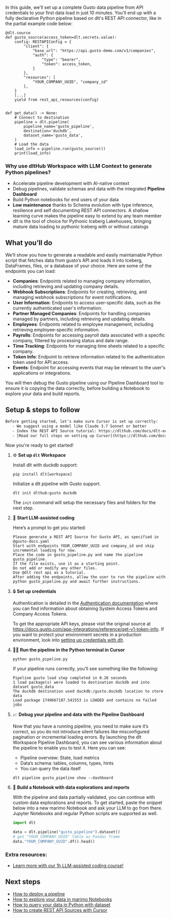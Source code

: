 In this guide, we'll set up a complete Gusto data pipeline from API credentials to your first data load in just 10 minutes. You'll end up with a fully declarative Python pipeline based on dlt's REST API connector, like in the partial example code below:

```python-outcome
@dlt.source
def gusto_source(access_token=dlt.secrets.value):
    config: RESTAPIConfig = {
        "client": {
            "base_url": "https://api.gusto-demo.com/v1/companies",
            "auth": {
                "type": "bearer",
                "token": access_token,
            }
        },
        "resources": [
            "YOUR_COMPANY_UUID", "company_id"
        ],
    }
    [...]
    yield from rest_api_resources(config)


def get_data() -> None:
    # Connect to destination
    pipeline = dlt.pipeline(
        pipeline_name='gusto_pipeline',
        destination='duckdb',
        dataset_name='gusto_data', 
    )
    # Load the data
    load_info = pipeline.run(gusto_source())
    print(load_info) 
```

### Why use dltHub Workspace with LLM Context to generate Python pipelines?

- Accelerate pipeline development with AI-native context
- Debug pipelines, validate schemas and data with the integrated **Pipeline Dashboard**
- Build Python notebooks for end users of your data
- **Low maintenance** thanks to Schema evolution with type inference, resilience and self documenting REST API connectors. A shallow learning curve makes the pipeline easy to extend by any team member
- dlt is the tool of choice for Pythonic Iceberg Lakehouses, bringing mature data loading to pythonic Iceberg with or without catalogs

## What you’ll do

We’ll show you how to generate a readable and easily maintainable Python script that fetches data from gusto’s API and loads it into Iceberg, DataFrames, files, or a database of your choice. Here are some of the endpoints you can load:

- **Companies**: Endpoints related to managing company information, including retrieving and updating company details.
- **Webhook Subscriptions**: Endpoints for creating, retrieving, and managing webhook subscriptions for event notifications.
- **User Information**: Endpoints to access user-specific data, such as the currently authenticated user's information.
- **Partner Managed Companies**: Endpoints for handling companies managed by partners, including retrieving and updating details.
- **Employees**: Endpoints related to employee management, including retrieving employee-specific information.
- **Payrolls**: Endpoints for accessing payroll data associated with a specific company, filtered by processing status and date range.
- **Time Tracking**: Endpoints for managing time sheets related to a specific company.
- **Token Info**: Endpoint to retrieve information related to the authentication token used for API access.
- **Events**: Endpoint for accessing events that may be relevant to the user's applications or integrations.

You will then debug the Gusto pipeline using our Pipeline Dashboard tool to ensure it is copying the data correctly, before building a Notebook to explore your data and build reports.

## Setup & steps to follow

```default
Before getting started, let's make sure Cursor is set up correctly:
   - We suggest using a model like Claude 3.7 Sonnet or better
   - Index the REST API Source tutorial: https://dlthub.com/docs/dlt-ecosystem/verified-sources/rest_api/ and add it to context as **@dlt rest api**
   - [Read our full steps on setting up Cursor](https://dlthub.com/docs/dlt-ecosystem/llm-tooling/cursor-restapi#23-configuring-cursor-with-documentation)
```

Now you're ready to get started!

1. ⚙️ **Set up `dlt` Workspace**
    
    Install dlt with duckdb support:
    ```shell
    pip install dlt[workspace]
    ```

    Initialize a dlt pipeline with Gusto support.
    ```shell
    dlt init dlthub:gusto duckdb
    ```

    The `init` command will setup the necessary files and folders for the next step.
    
2. 🤠 **Start LLM-assisted coding**
    
    Here’s a prompt to get you started:
    
    ```prompt
    Please generate a REST API Source for Gusto API, as specified in @gusto-docs.yaml 
    Start with endpoints YOUR_COMPANY_UUID and company_id and skip incremental loading for now. 
    Place the code in gusto_pipeline.py and name the pipeline gusto_pipeline. 
    If the file exists, use it as a starting point. 
    Do not add or modify any other files. 
    Use @dlt rest api as a tutorial. 
    After adding the endpoints, allow the user to run the pipeline with python gusto_pipeline.py and await further instructions.
    ```

    
3. 🔒 **Set up credentials** 
    
    Authentication is detailed in the [Authentication documentation](https://embedded-payroll/docs/authentication) where you can find information about obtaining System Access Tokens and Company Access Tokens.
    
    To get the appropriate API keys, please visit the original source at https://docs.gusto.com/app-integrations/reference/get-v1-token-info.
    If you want to protect your environment secrets in a production environment, look into [setting up credentials with dlt](https://dlthub.com/docs/walkthroughs/add_credentials).
    
4. 🏃‍♀️ **Run the pipeline in the Python terminal in Cursor**
    
    ```shell
    python gusto_pipeline.py
    ```
    
    If your pipeline runs correctly, you’ll see something like the following:
    
    ```shell
    Pipeline gusto load step completed in 0.26 seconds
    1 load package(s) were loaded to destination duckdb and into dataset gusto_data
    The duckdb destination used duckdb:/gusto.duckdb location to store data
    Load package 1749667187.541553 is LOADED and contains no failed jobs
    ```
    
5. 📈 **Debug your pipeline and data with the Pipeline Dashboard**

    Now that you have a running pipeline, you need to make sure it’s correct, so you do not introduce silent failures like misconfigured pagination or incremental loading errors. By launching the dlt Workspace Pipeline Dashboard, you can see various information about the pipeline to enable you to test it. Here you can see:
    - Pipeline overview: State, load metrics
    - Data’s schema: tables, columns, types, hints
    - You can query the data itself
    
    ```shell
    dlt pipeline gusto_pipeline show --dashboard
    ```
    
6. 🐍 **Build a Notebook with data explorations and reports**

    With the pipeline and data partially validated, you can continue with custom data explorations and reports. To get started, paste the snippet below into a new marimo Notebook and ask your LLM to go from there. Jupyter Notebooks and regular Python scripts are supported as well.

    
    ```python
    import dlt

   data = dlt.pipeline("gusto_pipeline").dataset()
   # get "YOUR_COMPANY_UUID" table as Pandas frame
   data."YOUR_COMPANY_UUID".df().head()
    ```

### Extra resources:

- [Learn more with our 1h LLM-assisted coding course!](https://www.youtube.com/watch?v=GGid70rnJuM)

## Next steps

- [How to deploy a pipeline](https://dlthub.com/docs/walkthroughs/deploy-a-pipeline)
- [How to explore your data in marimo Notebooks](https://dlthub.com/docs/general-usage/dataset-access/marimo)
- [How to query your data in Python with dataset](https://dlthub.com/docs/general-usage/dataset-access/dataset)
- [How to create REST API Sources with Cursor](https://dlthub.com/docs/dlt-ecosystem/llm-tooling/cursor-restapi)